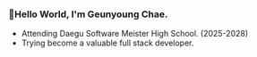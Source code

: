 
### 👋Hello World, I'm Geunyoung Chae.
- Attending Daegu Software Meister High School. (2025-2028)
- Trying become a valuable full stack developer.
